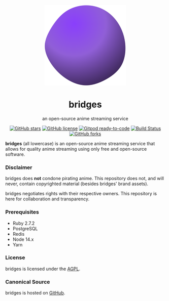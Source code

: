 <div align="center">
  <img src="https://github.com/bridges-anime/bridges/raw/master/app/assets/images/logo.svg" alt="bridges logo" width="256px" />

  <h1>bridges</h1>

  <p>an open-source anime streaming service</p>

  <a href="https://github.com/bridges-anime/bridges/stargazers"><img alt="GitHub stars" src="https://img.shields.io/github/stars/bridges-anime/bridges"></a> <a href="https://github.com/bridges-anime/bridges/blob/master/LICENSE"><img alt="GitHub license" src="https://img.shields.io/github/license/bridges-anime/bridges"></a> <a href="https://gitpod.io/#https://github.com/bridges-anime/bridges"><img alt="Gitpod ready-to-code" src="https://img.shields.io/badge/Gitpod-ready--to--code-blue?logo=gitpod"></a> <a href="https://travis-ci.com/bridges-anime/bridges"><img alt="Build Status" src="https://img.shields.io/travis/com/bridges-anime/bridges"></a> <a href="https://github.com/bridges-anime/bridges/network"><img alt="GitHub forks" src="https://img.shields.io/github/forks/bridges-anime/bridges"></a>
</div>

**bridges** (all lowercase) is an open-source anime streaming service that allows for quality anime streaming using only free and open-source software.

### Disclaimer

bridges does **not** condone pirating anime. This repository does not, and will never, contain copyrighted material (besides bridges' brand assets).

bridges negotiates rights with their respective owners. This repository is here for collaboration and transparency.

### Prerequisites

- Ruby 2.7.2
- PostgreSQL
- Redis
- Node 14.x
- Yarn

### License

bridges is licensed under the [AGPL](LICENSE).

### Canonical Source

bridges is hosted on [GitHub].

[GitHub]: https://github.com/bridges-anime/bridges
